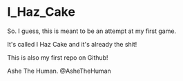 # I_Haz_Cake

So. I guess, this is meant to be an attempt at my first game.

It's called I Haz Cake and it's already the shit!

This is also my first repo on Github!

Ashe The Human.
@AsheTheHuman
